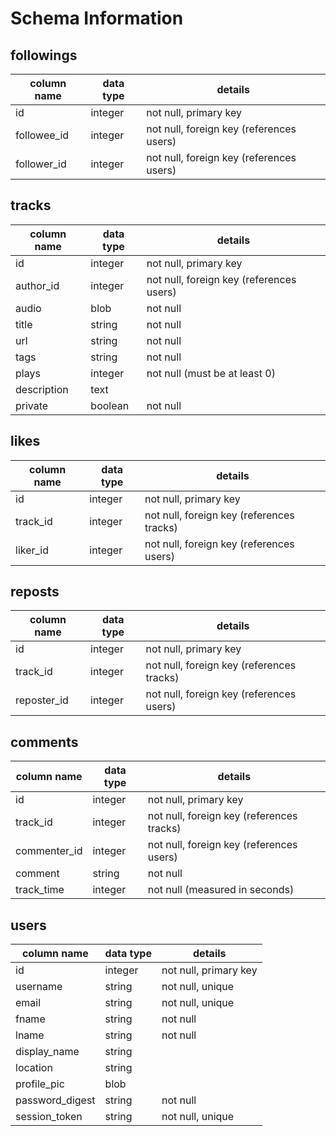 # Schema Information

## followings
column name | data type | details
------------|-----------|-----------------------
id          | integer   | not null, primary key
followee_id | integer   | not null, foreign key (references users)
follower_id | integer   | not null, foreign key (references users)

## tracks
column name | data type | details
------------|-----------|-----------------------
id          | integer   | not null, primary key
author_id   | integer   | not null, foreign key (references users)
audio       | blob      | not null
title       | string    | not null
url         | string    | not null
tags        | string    | not null
plays       | integer   | not null (must be at least 0)
description | text      |
private     | boolean   | not null


## likes
column name | data type | details
------------|-----------|-----------------------
id          | integer   | not null, primary key
track_id    | integer   | not null, foreign key (references tracks)
liker_id    | integer   | not null, foreign key (references users)

## reposts
column name | data type | details
------------|-----------|-----------------------
id          | integer   | not null, primary key
track_id    | integer   | not null, foreign key (references tracks)
reposter_id | integer   | not null, foreign key (references users)

## comments
column name | data type | details
------------|-----------|-----------------------
id          | integer   | not null, primary key
track_id    | integer   | not null, foreign key (references tracks)
commenter_id| integer   | not null, foreign key (references users)
comment     | string    | not null
track_time  | integer   | not null (measured in seconds)

## users
column name     | data type | details
----------------|-----------|-----------------------
id              | integer   | not null, primary key
username        | string    | not null, unique
email           | string    | not null, unique
fname           | string    | not null
lname           | string    | not null
display_name    | string    |
location        | string    |
profile_pic     | blob      |
password_digest | string    | not null
session_token   | string    | not null, unique
